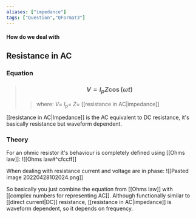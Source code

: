 ```yaml
---
aliases: ["impedance"]
tags: ["Question","QFormat3"]
---
```


#### How do we deal with
## Resistance in AC
### Equation
> ### $$ V = I_{p} Z \cos(\omega t) $$ 
>> where:
>> $V=$ 
>> $I_{p}=$
>> $Z=$ [[resistance in AC|impedance]]

[[resistance in AC|Impedance]] is the AC equivalent to DC resistance, it's basically resistance but waveform dependent.

### Theory
For an ohmic resistor it's behaviour is completely defined using [[Ohms law]]:
![[Ohms law#^cfccff]]

When dealing with resistance current and voltage are in phase:
![[Pasted image 20220428102024.png]]

So basically you just combine the equation from [[Ohms law]] with [[complex numbers for representing AC]]. Although functionally similar to [[direct current|DC]] resistance, [[resistance in AC|impedance]] is waveform dependent, so it depends on frequency.
